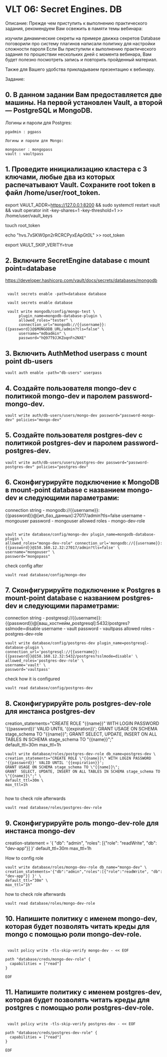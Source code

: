 
# VLT 06: Secret Engines. DB

Описание:
Прежде чем приступить к выполнению практического задания, рекомендуем Вам освежить в памяти темы вебинара:

изучили динамические секреты на примере движка секретов Database
поговорили про систему плагинов
написали политику для настройки сложности пароля
Если Вы приступили к выполнению практического задания по прошествии нескольких дней с момента вебинара, Вам будет полезно посмотреть запись и повторить пройденный материал.

Также для Вашего удобства прикладываем презентацию к вебинару.

Задание:
## 0. В данном задании Вам предоставляется две машины. На первой установлен Vault, а второй — PostgreSQL и MongoDB.

Логины и пароли для Postgres:
```
pgadmin : pgpass

```
```
Логины и пароли для Mongo:

mongouser : mongopass
vault : vaultpass
```

## 1. Проведите инициализацию кластера с 3 ключами, любые два из которых распечатывают Vault. Сохраните root token в файл /home/user/root_token.

export VAULT_ADDR=https://127.0.0.1:8200 && sudo systemctl restart vault && vault operator init -key-shares=1 -key-threshold=1 >> /home/user/vault_keys

touch root_token

echo "hvs.7xSKW0pn2rRCRCPyxEApGt0L" >> root_token

export VAULT_SKIP_VERITY=true

## 2. Включите SecretEngine database c mount point=database

https://developer.hashicorp.com/vault/docs/secrets/databases/mongodb

```

 vault secrets enable -path=database database

 vault secrets enable database

 vault write mongodb/config/mongo-test \
      plugin_name=mongodb-database-plugin \
      allowed_roles="tester" \
      connection_url="mongodb://{{username}}:{{password}}@$MONGODB_URL/admin?tls=false" \
      username="mdbadmin" \
      password="hQ97T9JJKZoqnFn2NXE"

```

## 3. Включить AuthMethod userpass с mount point db-users
```
vault auth enable -path="db-users" userpass 
```



## 4. Создайте пользователя mongo-dev с политикой mongo-dev и паролем password-mongo-dev.
```
vault write auth/db-users/users/mongo-dev password="password-mongo-dev" policies="mongo-dev" 
```

## 5. Создайте пользователя postgres-dev с политикой postgres-dev и паролем password-postgres-dev.
```
vault write auth/db-users/users/postgres-dev password="password-postgres-dev" policies="postgres-dev"
```
## 6. Сконфигурируйте подключение к MongoDB в mount-point database с названием mongo-dev и следующими параметрами:

connection string - mongodb://{{username}}:{{password}}@[ип_баз_данных]:27017/admin?tls=false
username - mongouser
password - mongouser
allowed roles - mongo-dev-role

```

vault write database/config/mongo-dev plugin_name=mongodb-database-plugin \
allowed_roles="mongo-dev-role" connection_url='mongodb://{{username}}:{{password}}@158.160.12.32:27017/admin?tls=false' \
username="mongouser" \
password="mongopass"
```
check config after
```
vault read database/config/mongo-dev

```


## 7. Сконфигурируйте подключение к Postgres в mount-point database с названием postgres-dev и следующими параметрами:
connection string - postgresql://{{username}}:{{password}}@[ваш_хостнейм_postgresql]:5432/postgres?sslmode=disable
username - vault
password - vaultpass
allowed roles - postgres-dev-role
```
vault write database/config/postgres-dev plugin_name=postgresql-database-plugin \
connection_url='postgresql://{{username}}:{{password}}@158.160.12.32:5432/postgres?sslmode=disable' \
allowed_roles='postgres-dev-role' \
username='vault' \
password='vaultpass'
```
check how it is configured
```
vault read database/config/postgres-dev
```

## 8. Сконфигурируйте роль postgres-dev-role для инстанса postgres-dev
creation_statements="CREATE ROLE "{{name}}" WITH LOGIN PASSWORD '{{password}}' VALID UNTIL '{{expiration}}'; GRANT USAGE ON SCHEMA stage_schema TO "{{name}}"; GRANT SELECT, UPDATE, INSERT ON ALL TABLES IN SCHEMA stage_schema TO "{{name}}";" \
default_ttl=30m
max_ttl=1h

```
vault write database/roles/postgres-dev-role db_name=postgres-dev \
creation_statements="CREATE ROLE \"{{name}}\" WITH LOGIN PASSWORD '{{password}}' VALID UNTIL '{{expiration}}';
GRANT USAGE ON SCHEMA stage_schema TO \"{{name}}\";
GRANT  SELECT, UPDATE, INSERT ON ALL TABLES IN SCHEMA stage_schema TO \"{{name}}\";" \
default_ttl=30m \
max_ttl=1h


```

how to check role afterwards
```
vault read database/roles/postgres-dev-role

```



## 9. Сконфигурируйте роль mongo-dev-role для инстанса mongo-dev
creation-statement = '{ "db": "admin", "roles": [{"role": "readWrite", "db": "dev-app"}] }'
default_ttl=30m
max_ttl=1h


How to config role
```
vault write database/roles/mongo-dev-role db_name="mongo-dev" \
creation_statements='{"db":"admin","roles":[{"role":"readWrite", "db": "dev-app"}] }' \
default_ttl="30m" \
max_ttl="1h"
```
how to check role afterwards
```
vault read database/roles/mongo-dev-role

```

 ## 10. Напишите политику с именем mongo-dev, которая будет позволять читать креды для mongo с помощью роли mongo-dev-role.

```

 vault policy write -tls-skip-verify mongo-dev - << EOF

path "database/creds/mongo-dev-role" {
  capabilities = ["read"]
}

EOF
```

## 11. Напишите политику с именем postgres-dev, которая будет позволять читать креды для postgres с помощью роли postgres-dev-role.


```

 vault policy write -tls-skip-verify postgres-dev - << EOF

path "database/creds/postgres-dev-role" {
  capabilities = ["read"]
}

EOF
```

